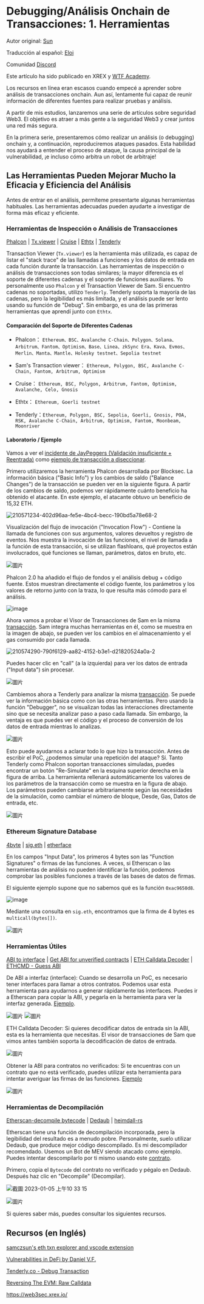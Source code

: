 # Debugging/Análisis Onchain de Transacciones: 1. Herramientas

Autor original: [Sun](https://twitter.com/1nf0s3cpt)

Traducción al español: [Eloi](https://twitter.com/eloi_manuel)

Comunidad [Discord](https://discord.gg/Fjyngakf3h)

Este artículo ha sido publicado en XREX y [WTF Academy](https://github.com/AmazingAng/WTF-Solidity#%E9%93%BE%E4%B8%8A%E5%A8%81%E8%83%81%E5%88%86%E6%9E%90).

Los recursos en línea eran escasos cuando empecé a aprender sobre análisis de transacciones onchain. Aun así, lentamente fui capaz de reunir información de diferentes fuentes para realizar pruebas y análisis.

A partir de mis estudios, lanzaremos una serie de artículos sobre seguridad Web3. El objetivo es atraer a más gente a la seguridad Web3 y crear juntos una red más segura.

En la primera serie, presentaremos cómo realizar un análisis (o debugging) onchain y, a continuación, reproduciremos ataques pasados. Esta habilidad nos ayudará a entender el proceso de ataque, la causa principal de la vulnerabilidad, ¡e incluso cómo arbitra un robot de arbitraje!

## Las Herramientas Pueden Mejorar Mucho la Eficacia y Eficiencia del Análisis
Antes de entrar en el análisis, permíteme presentarte algunas herramientas habituales. Las herramientas adecuadas pueden ayudarte a investigar de forma más eficaz y eficiente.

### Herramientas de Inspección o Análisis de Transacciones
[Phalcon](https://phalcon.blocksec.com/) | [Tx.viewer](https://tx.eth.samczsun.com/) | [Cruise](https://cruise.supremacy.team/) | [Ethtx](https://ethtx.info/) | [Tenderly](https://dashboard.tenderly.co/explorer)

Transaction Viewer (`Tx.viewer`) es la herramienta más utilizada, es capaz de listar el "stack trace" de las llamadas a funciones y los datos de entrada en cada función durante la transacción. Las herramientas de inspección o análisis de transacciones son todas similares; la mayor diferencia es el soporte de diferentes cadenas y el soporte de funciones auxiliares. Yo personalmente uso `Phalcon` y el Transaction Viewer de Sam. Si encuentro cadenas no soportadas, utilizo `Tenderly`. Tenderly soporta la mayoría de las cadenas, pero la legibilidad es más limitada, y el análisis puede ser lento usando su función de "Debug". Sin embargo, es una de las primeras herramientas que aprendí junto con `Ethtx`.

#### Comparación del Soporte de Diferentes Cadenas
- Phalcon： `Ethereum、BSC、Avalanche C-Chain、Polygon、Solana、Arbitrum、Fantom、Optimism、Base、Linea、zkSync Era、Kava、Evmos、Merlin、Manta、Mantle、Holesky testnet、Sepolia testnet`

- Sam's Transaction viewer： `Ethereum, Polygon, BSC, Avalanche C-Chain, Fantom, Arbitrum, Optimism`

- Cruise： `Ethereum, BSC, Polygon, Arbitrum, Fantom, Optimism, Avalanche, Celo, Gnosis`

- Ethtx： `Ethereum, Goerli testnet`

- Tenderly：`Ethereum, Polygon, BSC, Sepolia, Goerli, Gnosis, POA, RSK, Avalanche C-Chain, Arbitrum, Optimism, Fantom, Moonbeam, Moonriver`


#### Laboratorio / Ejemplo
Vamos a ver el [incidente de JayPeggers (Validación insuficiente + Reentrada)](https://github.com/SunWeb3Sec/DeFiHackLabs/blob/main/past/2022/README.md#20221229---jay---insufficient-validation--reentrancy) como [ejemplo de transacción a diseccionar](https://phalcon.blocksec.com/tx/eth/0xd4fafa1261f6e4f9c8543228a67caf9d02811e4ad3058a2714323964a8db61f6).

Primero utilizaremos la herramienta Phalcon desarrollada por Blocksec. La información básica ("Basic Info") y los cambios de saldo ("Balance Changes") de la transacción se pueden ver en la siguiente figura. A partir de los cambios de saldo, podemos ver rápidamente cuánto beneficio ha obtenido el atacante. En este ejemplo, el atacante obtuvo un beneficio de 15,32 ETH.

![210571234-402d96aa-fe5e-4bc4-becc-190bd5a78e68-2](https://user-images.githubusercontent.com/107249780/210686382-cc02cc6a-b8ec-4cb7-ac19-402cd8ff86f6.png)

Visualización del flujo de invocación ("Invocation Flow") - Contiene la llamada de funciones con sus argumentos, valores devueltos y registro de eventos. Nos muestra la invocación de las funciones, el nivel de llamada a la función de esta transacción, si se utilizan flashloans, qué proyectos están involucrados, qué funciones se llaman, parámetros, datos en bruto, etc.

![圖片](https://user-images.githubusercontent.com/52526645/210572053-eafdf62a-7ebe-4caa-a905-045e792add2b.png)

Phalcon 2.0 ha añadido el flujo de fondos y el análisis debug + código fuente. Estos muestran directamente el código fuente, los parámetros y los valores de retorno junto con la traza, lo que resulta más cómodo para el análisis.

![image](https://user-images.githubusercontent.com/107249780/210821062-d1da8d1a-9615-4f1f-838d-34f27b9c3f41.png)

Ahora vamos a probar el Visor de Transacciones de Sam en la misma [transacción](https://tx.eth.samczsun.com/ethereum/0xd4fafa1261f6e4f9c8543228a67caf9d02811e4ad3058a2714323964a8db61f6). Sam integra muchas herramientas en él, como se muestra en la imagen de abajo, se pueden ver los cambios en el almacenamiento y el gas consumido por cada llamada.

![210574290-790f6129-aa82-4152-b3e1-d21820524a0a-2](https://user-images.githubusercontent.com/107249780/210686653-f964a682-d2a7-4b49-bafc-c9a2b0fa2c55.png)

Puedes hacer clic en "call" (a la izquierda) para ver los datos de entrada ("Input data") sin procesar.

![圖片](https://user-images.githubusercontent.com/52526645/210575619-89c8e8de-e2f9-4243-9646-0661b9483913.png)

Cambiemos ahora a Tenderly para analizar la misma [transacción](https://dashboard.tenderly.co/tx/mainnet/0xd4fafa1261f6e4f9c8543228a67caf9d02811e4ad3058a2714323964a8db61f6). Se puede ver la información básica como con las otras herramientas. Pero usando la función "Debugger", no se visualizan todas las interacciones directamente sino que se necesita analizar paso a paso cada llamada. Sin embargo, la ventaja es que puedes ver el código y el proceso de conversión de los datos de entrada mientras lo analizas.

![圖片](https://user-images.githubusercontent.com/52526645/210577802-c455545c-80d7-4f35-974a-dadbe59c626e.png)

Esto puede ayudarnos a aclarar todo lo que hizo la transacción. Antes de escribir el PoC, ¿podemos simular una repetición del ataque? Sí. Tanto Tenderly como Phalcon soportan transacciones simuladas, puedes encontrar un botón "Re-Simulate" en la esquina superior derecha en la figura de arriba. La herramienta rellenará automáticamente los valores de los parámetros de la transacción como se muestra en la figura de abajo. Los parámetros pueden cambiarse arbitrariamente según las necesidades de la simulación, como cambiar el número de bloque, Desde, Gas, Datos de entrada, etc.

![圖片](https://user-images.githubusercontent.com/52526645/210580340-f2abf864-e540-4881-8482-f28030e5e35b.png)

### Ethereum Signature Database

[4byte](https://www.4byte.directory/) | [sig.eth](https://sig.eth.samczsun.com/) | [etherface](https://www.etherface.io/hash)

En los campos "Input Data", los primeros 4 bytes son las "Function Signatures" o firmas de las funciones. A veces, si Etherscan o las herramientas de análisis no pueden identificar la función, podemos comprobar las posibles funciones a través de las bases de datos de firmas.

El siguiente ejemplo supone que no sabemos qué es la función `0xac9650d8`.

![image](https://user-images.githubusercontent.com/107249780/211152650-bfe5ca56-971c-4f38-8407-8ca795fd5b73.png)

Mediante una consulta en `sig.eth`, encontramos que la firma de 4 bytes es `multicall(bytes[])`.

![圖片](https://user-images.githubusercontent.com/52526645/210583416-c31bbe07-fa03-4701-880d-0ae485b171f7.png)

### Herramientas Útiles

[ABI to interface](https://gnidan.github.io/abi-to-sol/) | [Get ABI for unverified contracts](https://abi.w1nt3r.xyz/) | [ETH Calldata Decoder](https://apoorvlathey.com/eth-calldata-decoder/) | [ETHCMD - Guess ABI](https://www.ethcmd.com/)

De ABI a interfaz (interface): Cuando se desarrolla un PoC, es necesario tener interfaces para llamar a otros contratos. Podemos usar esta herramienta para ayudarnos a generar rápidamente las interfaces. Puedes ir a Etherscan para copiar la ABI, y pegarla en la herramienta para ver la interfaz generada. [Ejemplo](https://etherscan.io/address/0xb3da8d6da3ede239ccbf576ca0eaa74d86f0e9d3#code).

![圖片](https://user-images.githubusercontent.com/52526645/210587442-e7853d8b-0613-426e-8a27-d70c80e2a42d.png)
![圖片](https://user-images.githubusercontent.com/52526645/210587682-5fb07a01-2b21-41fa-9ed5-e7f45baa0b3e.png)

ETH Calldata Decoder: Si quieres decodificar datos de entrada sin la ABI, esta es la herramienta que necesitas. El visor de transacciones de Sam que vimos antes también soporta la decodificación de datos de entrada.

![圖片](https://user-images.githubusercontent.com/52526645/210585761-efd8b6f1-b901-485f-ae66-efaf9c84869c.png)

Obtener la ABI para contratos no verificados: Si te encuentras con un contrato que no está verificado, puedes utilizar esta herramienta para intentar averiguar las firmas de las funciones. [Ejemplo](https://abi.w1nt3r.xyz/mainnet/0xaE9C73fd0Fd237c1c6f66FE009d24ce969e98704)

![圖片](https://user-images.githubusercontent.com/52526645/210588945-701b0e22-7390-4539-9d2f-e13479b52824.png)

### Herramientas de Decompilación
[Etherscan-decompile bytecode](https://etherscan.io/address/0xaE9C73fd0Fd237c1c6f66FE009d24ce969e98704#code) | [Dedaub](https://library.dedaub.com/decompile) | [heimdall-rs](https://github.com/Jon-Becker/heimdall-rs)

Etherscan tiene una función de decompilación incorporada, pero la legibilidad del resultado es a menudo pobre. Personalmente, suelo utilizar Dedaub, que produce mejor código descompilado. Es mi descompilador recomendado. Usemos un Bot de MEV siendo atacado como ejemplo. Puedes intentar descompilarlo por ti mismo usando este [contrato](https://twitter.com/1nf0s3cpt/status/1577594615104172033).

Primero, copia el `Bytecode` del contrato no verificado y pégalo en Dedaub. Después haz clic en "Decompile" (Decompilar).

![截圖 2023-01-05 上午10 33 15](https://user-images.githubusercontent.com/107249780/210688395-927c6126-b6c1-4c6d-a0c7-a3fea3db9cdb.png)

![圖片](https://user-images.githubusercontent.com/52526645/210591478-6fa928f3-455d-42b5-a1ac-6694f97386c2.png)

Si quieres saber más, puedes consultar los siguientes recursos.

## Recursos (en Inglés)

[samczsun's eth txn explorer and vscode extension](https://www.youtube.com/watch?v=HXgu239mPBc)

[Vulnerabilities in DeFi by Daniel V.F.](https://www.youtube.com/watch?v=9fcOffCg2ig)

[Tenderly.co - Debug Transaction](https://www.youtube.com/watch?v=90GN9Ut8LhU)

[Reversing The EVM: Raw Calldata](https://degatchi.com/articles/reading-raw-evm-calldata)

https://web3sec.xrex.io/
